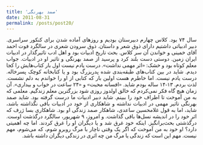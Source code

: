 ```yaml
---
title: 'صمد بهرنگی'
date: 2011-08-31
permalink: /posts/post20/
---
```

<div align="justify" dir="rtl" style="font-family:vazir;">

سال ۷۴ بود. کلاس چهارم دبیرستان بودیم و روزهای آماده شدن برای کنکور سراسری. دبیر ادبیاتی داشتیم دارای ذوق شعر و داستان. ذوق سرودن شعری در سالگرد فوت احمد آقای خمینی و خواندن آن سر کلاس. بحث تاریخ ادبیات بود و اهل ادب تاثیرگذار در ادبیات ایران زمین. دوستی دست بلند کرد و پرسید از صمد بهرنگی و تاثیر او در ادبیات. جواب معلم کوتاه بود و خشک: «اثر مهمی نداشت». درست یادم نیست اول بار کتاب‌هایش را کجا دیدم. شاید در بین کتاب‌های طبقه‌بندی شده پدربزرگ بود و یا کتابخانه کوچک پسرخاله. درست یادم نیست. اما خاطرم هست اولین بار که کتابی از او را خواندم به دلم نشست. لذت بردم. ۱۳-۱۴ ساله بودم شاید. «افسانه محبت» و «۲۴ ساعت در خواب و بیداری». آن زمان هیچ گاه فکر نمی‌کردم که خالق اولدوز روزی شود بزرگترین معلم زندگیم. معلمی که به من آموخت تا اطراف خود را ببینم. شاید دبیر ادبیات ما درست گرفته بود. شاید صمد بهرنگی تاثیر مهمی در ادبیات نداشته و شاهکاری از خود در ادبیات باقی نگذاشته باشد،‌ شاید، اما به قول غلامحسین ساعدی، شاهکار صمد زندگی او بود. شاهکاری بسا ژرف که اثر خود را در اندیشه نسل‌ها باقی گذاشت. و امروز، ۹ شهریور، سالگرد درگذشت اوست. درگذشتی بحث‌برانگیز. اینکه خود غرق شد و یا دیگران او را غرق کردند. اما چه اهمیتی دارد؟ او خود به من آموخت که اگر یک وقتی ناچار با مرگ روبرو شوم، که می‌شوم، مهم نیست. مهم این است که زندگی یا مرگ من چه اثری در زندگی دیگران داشته باشد.

</div>
